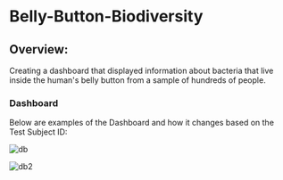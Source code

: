 # Belly-Button-Biodiversity

## Overview: 

Creating a dashboard that displayed information about bacteria that live inside the human's belly button from a sample of hundreds of people.

### Dashboard

Below are examples of the Dashboard and how it changes based on the Test Subject ID: 

![db](https://user-images.githubusercontent.com/105950742/185809203-8c078187-9523-4622-a238-7805e8cb0c0a.png)


![db2](https://user-images.githubusercontent.com/105950742/185809459-7ca72fa3-fc89-482a-9a3c-e8966fad0450.png)


